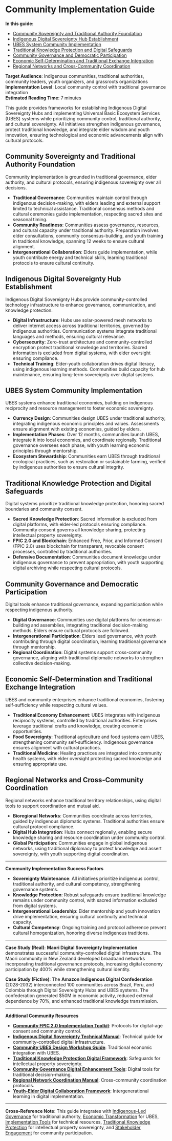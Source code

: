 # Community Implementation Guide

**In this guide:**
- [Community Sovereignty and Traditional Authority Foundation](#community-sovereignty-traditional-authority-foundation)
- [Indigenous Digital Sovereignty Hub Establishment](#indigenous-digital-sovereignty-hub-establishment)
- [UBES System Community Implementation](#ubes-system-community-implementation)
- [Traditional Knowledge Protection and Digital Safeguards](#traditional-knowledge-protection-digital-safeguards)
- [Community Governance and Democratic Participation](#community-governance-democratic-participation)
- [Economic Self-Determination and Traditional Exchange Integration](#economic-self-determination-traditional-exchange)
- [Regional Networks and Cross-Community Coordination](#regional-networks-cross-community-coordination)

**Target Audience**: Indigenous communities, traditional authorities, community leaders, youth organizers, and grassroots organizations  
**Implementation Level**: Local community control with traditional governance integration  
**Estimated Reading Time**: 7 minutes  

This guide provides frameworks for establishing Indigenous Digital Sovereignty Hubs and implementing Universal Basic Ecosystem Services (UBES) systems while prioritizing community control, traditional authority, and cultural sovereignty. All initiatives strengthen indigenous governance, protect traditional knowledge, and integrate elder wisdom and youth innovation, ensuring technological and economic advancements align with cultural protocols.

## <a id="community-sovereignty-traditional-authority-foundation"></a>Community Sovereignty and Traditional Authority Foundation

Community implementation is grounded in traditional governance, elder authority, and cultural protocols, ensuring indigenous sovereignty over all decisions.

- **Traditional Governance**: Communities maintain control through indigenous decision-making, with elders leading and external support limited to technical assistance. Traditional consensus methods and cultural ceremonies guide implementation, respecting sacred sites and seasonal timing.
- **Community Readiness**: Communities assess governance, resources, and cultural capacity under traditional authority. Preparation involves elder consultations, community consensus-building, and youth training in traditional knowledge, spanning 12 weeks to ensure cultural alignment.
- **Intergenerational Collaboration**: Elders guide implementation, while youth contribute energy and technical skills, learning traditional protocols to ensure cultural continuity.

## <a id="indigenous-digital-sovereignty-hub-establishment"></a>Indigenous Digital Sovereignty Hub Establishment

Indigenous Digital Sovereignty Hubs provide community-controlled technology infrastructure to enhance governance, communication, and knowledge protection.

- **Digital Infrastructure**: Hubs use solar-powered mesh networks to deliver internet access across traditional territories, governed by indigenous authorities. Communication systems integrate traditional languages and methods, ensuring cultural relevance.
- **Cybersecurity**: Zero-trust architecture and community-controlled encryption protect traditional knowledge and territories. Sacred information is excluded from digital systems, with elder oversight ensuring compliance.
- **Technical Training**: Elder-youth collaboration drives digital literacy, using indigenous learning methods. Communities build capacity for hub maintenance, ensuring long-term sovereignty over digital systems.

## <a id="ubes-system-community-implementation"></a>UBES System Community Implementation

UBES systems enhance traditional economies, building on indigenous reciprocity and resource management to foster economic sovereignty.

- **Currency Design**: Communities design UBES under traditional authority, integrating indigenous economic principles and values. Assessments ensure alignment with existing economies, guided by elders.
- **Implementation Phases**: Over 12 months, communities launch UBES, integrate it into local economies, and coordinate regionally. Traditional governance oversees each phase, with youth learning economic principles through mentorship.
- **Ecosystem Stewardship**: Communities earn UBES through traditional ecological practices, such as restoration or sustainable farming, verified by indigenous authorities to ensure cultural integrity.

## <a id="traditional-knowledge-protection-digital-safeguards"></a>Traditional Knowledge Protection and Digital Safeguards

Digital systems prioritize traditional knowledge protection, honoring sacred boundaries and community consent.

- **Sacred Knowledge Protection**: Sacred information is excluded from digital platforms, with elder-led protocols ensuring compliance. Community consent governs all knowledge sharing, protecting intellectual property sovereignty.
- **FPIC 2.0 and Blockchain**: Enhanced Free, Prior, and Informed Consent (FPIC 2.0) uses blockchain for transparent, revocable consent processes, controlled by traditional authorities.
- **Defensive Documentation**: Communities document knowledge under indigenous governance to prevent appropriation, with youth supporting digital archiving while respecting cultural protocols.

## <a id="community-governance-democratic-participation"></a>Community Governance and Democratic Participation

Digital tools enhance traditional governance, expanding participation while respecting indigenous authority.

- **Digital Governance**: Communities use digital platforms for consensus-building and assemblies, integrating traditional decision-making methods. Elders ensure cultural protocols are followed.
- **Intergenerational Participation**: Elders lead governance, with youth contributing through digital coordination, learning traditional governance through mentorship.
- **Regional Coordination**: Digital systems support cross-community governance, aligning with traditional diplomatic networks to strengthen collective decision-making.

## <a id="economic-self-determination-traditional-exchange"></a>Economic Self-Determination and Traditional Exchange Integration

UBES and community enterprises enhance traditional economies, fostering self-sufficiency while respecting cultural values.

- **Traditional Economy Enhancement**: UBES integrates with indigenous reciprocity systems, controlled by traditional authorities. Enterprises leverage traditional crafts and knowledge, creating economic opportunities.
- **Food Sovereignty**: Traditional agriculture and food systems earn UBES, strengthening community self-sufficiency. Indigenous governance ensures alignment with cultural practices.
- **Traditional Medicine**: Healing practices are integrated into community health systems, with elder oversight protecting sacred knowledge and ensuring appropriate use.

## <a id="regional-networks-cross-community-coordination"></a>Regional Networks and Cross-Community Coordination

Regional networks enhance traditional territory relationships, using digital tools to support coordination and mutual aid.

- **Bioregional Networks**: Communities coordinate across territories, guided by indigenous diplomatic systems. Traditional authorities ensure cultural protocol compliance.
- **Digital Hub Integration**: Hubs connect regionally, enabling secure knowledge sharing and resource coordination under community control.
- **Global Participation**: Communities engage in global indigenous networks, using traditional diplomacy to protect knowledge and assert sovereignty, with youth supporting digital coordination.

---

**Community Implementation Success Factors**

- **Sovereignty Maintenance**: All initiatives prioritize indigenous control, traditional authority, and cultural competency, strengthening governance systems.
- **Knowledge Protection**: Robust safeguards ensure traditional knowledge remains under community control, with sacred information excluded from digital systems.
- **Intergenerational Leadership**: Elder mentorship and youth innovation drive implementation, ensuring cultural continuity and technical capacity.
- **Cultural Competency**: Ongoing training and protocol adherence prevent cultural homogenization, honoring diverse indigenous traditions.

---

**Case Study (Real)**: **Maori Digital Sovereignty Implementation** demonstrates successful community-controlled digital infrastructure. The Maori community in New Zealand developed broadband networks incorporating traditional governance protocols, increasing digital economy participation by 400% while strengthening cultural identity.

**Case Study (Fictive)**: The **Amazon Indigenous Digital Confederation** (2028-2032) interconnected 100 communities across Brazil, Peru, and Colombia through Digital Sovereignty Hubs and UBES systems. The confederation generated $50M in economic activity, reduced external dependence by 70%, and enhanced traditional knowledge transmission.

---

**Additional Community Resources**

- **[Community FPIC 2.0 Implementation Toolkit](/framework/tools/biodiversity/community-fpic-toolkit-en.pdf)**: Protocols for digital-age consent and community control.
- **[Indigenous Digital Sovereignty Technical Manual](/framework/tools/biodiversity/indigenous-digital-sovereignty-manual-en.pdf)**: Technical guide for community-controlled digital infrastructure.
- **[Community UBES Design Workshop Guide](/framework/tools/biodiversity/community-ubes-workshop-guide-en.pdf)**: Traditional economic integration with UBES.
- **[Traditional Knowledge Protection Digital Framework](/framework/tools/biodiversity/traditional-knowledge-digital-protection-en.pdf)**: Safeguards for intellectual property sovereignty.
- **[Community Governance Digital Enhancement Tools](/framework/tools/biodiversity/community-governance-digital-tools-en.pdf)**: Digital tools for traditional decision-making.
- **[Regional Network Coordination Manual](/framework/tools/biodiversity/regional-network-coordination-manual-en.pdf)**: Cross-community coordination protocols.
- **[Youth-Elder Digital Collaboration Framework](/framework/tools/biodiversity/youth-elder-digital-collaboration-en.pdf)**: Intergenerational learning in digital implementation.

---

**Cross-Reference Note**: This guide integrates with [Indigenous-Led Governance](/framework/docs/implementation/biodiversity#03-core-pillars-indigenous) for traditional authority, [Economic Transformation](/framework/docs/implementation/biodiversity#03-core-pillars-economic) for UBES, [Implementation Tools](/framework/docs/implementation/biodiversity#12-implementation-tools) for technical resources, [Traditional Knowledge Protection](/framework/docs/implementation/biodiversity#traditional-knowledge-protection-repatriation) for intellectual property sovereignty, and [Stakeholder Engagement](/framework/docs/implementation/biodiversity#06-stakeholder-engagement) for community participation.
